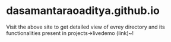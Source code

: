 # dasamantaraoaditya.github.io

Visit the above site to get detailed view of evrey directory and its functionalities present in projects->livedemo (link)~!
